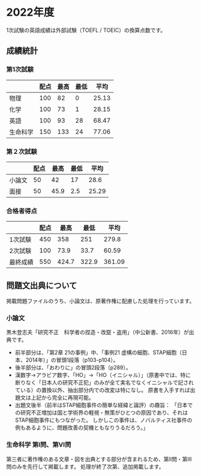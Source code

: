 # 2022年度
1次試験の英語成績は外部試験（TOEFL / TOEIC）の換算点数です。

## 成績統計

### 第1次試験

|          | 配点 | 最高 | 最低 | 平均  |
| -------- | ---- | ---- | ---- | ----- |
| 物理     | 100  | 82   | 0    | 25.13 |
| 化学     | 100  | 73   | 1    | 28.15 |
| 英語     | 100  | 93   | 28   | 68.47 |
| 生命科学 | 150  | 133  | 24   | 77.06 |

### 第２次試験

|        | 配点 | 最高 | 最低 | 平均  |
| ------ | ---- | ---- | ---- | ----- |
| 小論文 | 50   | 42   | 17   | 28.6  |
| 面接   | 50   | 45.9 | 2.5  | 25.29 |

### 合格者得点

|          | 配点 | 最高  | 最低  | 平均   |
| -------- | ---- | ----- | ----- | ------ |
| 1次試験  | 450  | 358   | 251   | 279.8  |
| 2次試験  | 100  | 73.9  | 33.7  | 60.59  |
| 最終成績 | 550  | 424.7 | 322.9 | 361.09 |

## 問題文出典について
掲載問題ファイルのうち、小論文は、原著作権に配慮した処理を行っています。

### 小論文
黒木登志夫「研究不正　科学者の捏造・改竄・盗用」（中公新書、2016年）が出典です。

- 前半部分は、「第2章 21の事例」中、「事例21 虚構の細胞、STAP細胞（日本、2014年）」の冒頭1段落（p103-p104）。
- 後半部分は、「おわりに」の冒頭2段落（p289）。
- 漢数字→アラビア数字、「HO」→「HO（イニシャル）」（原書中では、特に断りなく「日本人の研究不正犯」のみが全て実名でなくイニシャルで記されている）の置換以外、抽出部分内での改変は特になし。
原書を入手すれば出題文は上記から完全に再現可能。
- 出題文後半（前半はSTAP細胞事件の簡単な経緯と論評）の趣旨：
「日本での研究不正増加は国と学術界の軽視・無策がひとつの原因であり、それはSTAP細胞事件にもつながった。
しかしこの事件は、ノバルティス社事件の例もあるように、問題改善の契機ともなりうるだろう。」

### 生命科学 第I問、第VI問
第三者に著作権のある文章・図を出典とする部分が含まれるため、第II問・第III問のみを先行して掲載します。
処理が終了次第、追加掲載します。
